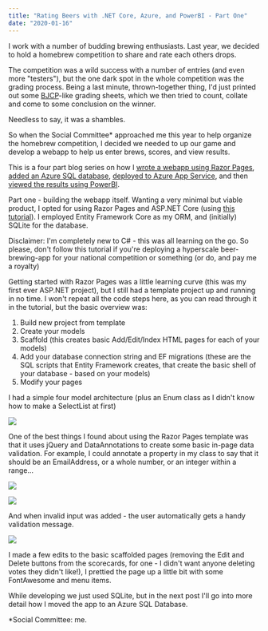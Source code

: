 ```yaml
---
title: "Rating Beers with .NET Core, Azure, and PowerBI - Part One"
date: "2020-01-16"
---
```


I work with a number of budding brewing enthusiasts. Last year, we decided to hold a homebrew competition to share and rate each others drops.

The competition was a wild success with a number of entries (and even more "testers"), but the one dark spot in the whole competition was the grading process. Being a last minute, thrown-together thing, I'd just printed out some [BJCP](https://www.bjcp.org)\-like grading sheets, which we then tried to count, collate and come to some conclusion on the winner.

Needless to say, it was a shambles.

So when the Social Committee\* approached me this year to help organize the homebrew competition, I decided we needed to up our game and develop a webapp to help us enter brews, scores, and view results.

This is a four part blog series on how I [wrote a webapp using Razor Pages](https://sysadminasaservice.blog/2020/02/18/rating-beers-with-net-core-azure-and-powerbi-part-one/), [added an Azure SQL database](https://sysadminasaservice.blog/2020/01/24/rating-beers-with-net-core-azure-and-powerbi-part-two/), [deployed to Azure App Service](https://sysadminasaservice.blog/2020/02/18/rating-beers-with-net-core-azure-and-powerbi-part-three/), and then [viewed the results using PowerBI](https://sysadminasaservice.blog/2020/01/24/rating-beers-with-net-core-azure-and-powerbi-part-four/).

Part one - building the webapp itself. Wanting a very minimal but viable product, I opted for using Razor Pages and ASP.NET Core (using [this tutorial](https://docs.microsoft.com/en-us/aspnet/core/tutorials/razor-pages/razor-pages-start?view=aspnetcore-3.1&tabs=visual-studio)). I employed Entity Framework Core as my ORM, and (initially) SQLite for the database.

Disclaimer: I'm completely new to C# - this was all learning on the go. So please, don't follow this tutorial if you're deploying a hyperscale beer-brewing-app for your national competition or something (or do, and pay me a royalty)

Getting started with Razor Pages was a little learning curve (this was my first ever ASP.NET project), but I still had a template project up and running in no time. I won't repeat all the code steps here, as you can read through it in the tutorial, but the basic overview was:

1. Build new project from template
2. Create your models
3. Scaffold (this creates basic Add/Edit/Index HTML pages for each of your models)
4. Add your database connection string and EF migrations (these are the SQL scripts that Entity Framework creates, that create the basic shell of your database - based on your models)
5. Modify your pages

I had a simple four model architecture (plus an Enum class as I didn't know how to make a SelectList at first)

![](https://sysadminasaservice.files.wordpress.com/2020/01/image-9.png?w=166)

One of the best things I found about using the Razor Pages template was that it uses jQuery and DataAnnotations to create some basic in-page data validation. For example, I could annotate a property in my class to say that it should be an EmailAddress, or a whole number, or an integer within a range...

![](https://sysadminasaservice.files.wordpress.com/2020/01/image-10.png?w=351)

![](https://sysadminasaservice.files.wordpress.com/2020/01/image-11.png?w=331)

And when invalid input was added - the user automatically gets a handy validation message.

![](https://sysadminasaservice.files.wordpress.com/2020/01/image-12.png?w=438)

I made a few edits to the basic scaffolded pages (removing the Edit and Delete buttons from the scorecards, for one - I didn't want anyone deleting votes they didn't like!), I prettied the page up a little bit with some FontAwesome and menu items.

While developing we just used SQLite, but in the next post I'll go into more detail how I moved the app to an Azure SQL Database.

\*Social Committee: me.
